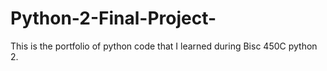 # Python-2-Final-Project-
This is the portfolio of python code that I learned during Bisc 450C python 2.
